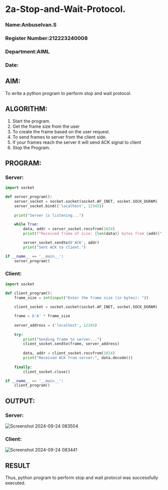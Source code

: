 # 2a-Stop-and-Wait-Protocol.

### Name:Anbuselvan.S
### Register Number:212223240008
### Department:AIML
### Date:

## AIM:
To write a python program to perform stop and wait protocol.

## ALGORITHM:
1. Start the program.
2. Get the frame size from the user
3. To create the frame based on the user request.
4. To send frames to server from the client side.
5. If your frames reach the server it will send ACK signal to client
6. Stop the Program.

## PROGRAM:
### Server:
```py
import socket

def server_program():
    server_socket = socket.socket(socket.AF_INET, socket.SOCK_DGRAM) 
    server_socket.bind(('localhost', 12345)) 
    
    print("Server is listening...")

    while True:
        data, addr = server_socket.recvfrom(1024) 
        print(f"Received frame of size: {len(data)} bytes from {addr}")

        server_socket.sendto(b'ACK', addr)
        print("Sent ACK to client.")

if __name__ == '__main__':
    server_program()
```

### Client:
```py
import socket

def client_program():
    frame_size = int(input("Enter the frame size (in bytes): "))
    
    client_socket = socket.socket(socket.AF_INET, socket.SOCK_DGRAM)

    frame = b'A' * frame_size 
    
    server_address = ('localhost', 12345)
    
    try:
        print("Sending frame to server...")
        client_socket.sendto(frame, server_address)
        
        data, addr = client_socket.recvfrom(1024)  
        print("Received ACK from server:", data.decode())
    
    finally:
        client_socket.close()

if __name__ == '__main__':
    client_program()
```
## OUTPUT:
### Server:
![Screenshot 2024-09-24 083504](https://github.com/user-attachments/assets/b06c9886-7b64-4145-b23a-4035f6686046)

### Client:
![Screenshot 2024-09-24 083441](https://github.com/user-attachments/assets/6be8f338-33b9-49b0-875f-a3ffb25f1721)


## RESULT
Thus, python program to perform stop and wait protocol was successfully executed.
